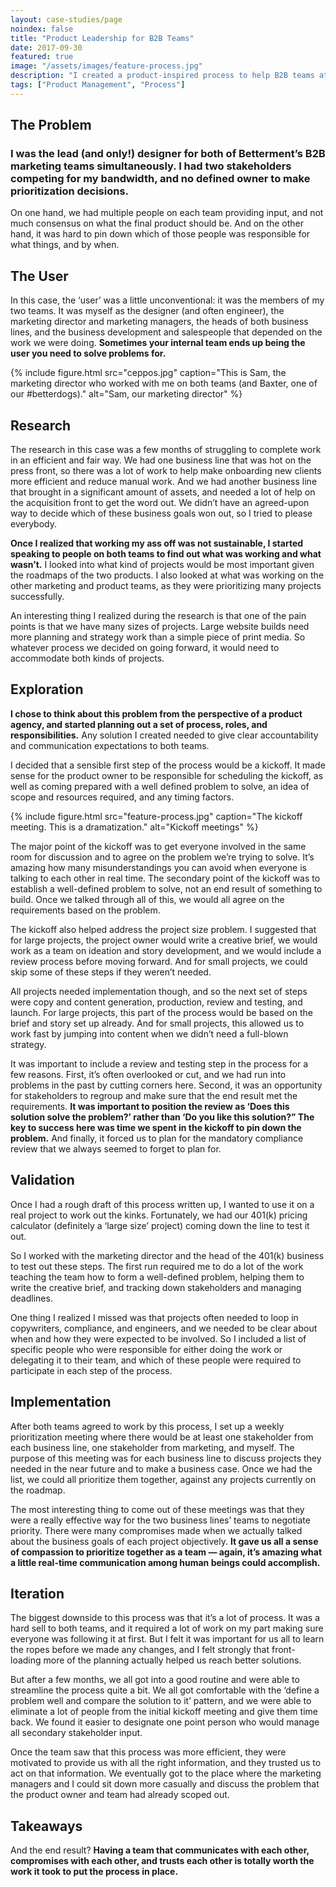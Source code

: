 ```yaml
---
layout: case-studies/page
noindex: false
title: "Product Leadership for B2B Teams"
date: 2017-09-30
featured: true
image: "/assets/images/feature-process.jpg"
description: "I created a product-inspired process to help B2B teams at Betterment collaborate smoothly. My job was to encourage communication and good product strategy in a marketing-heavy role."
tags: ["Product Management", "Process"]
---
```



## The Problem
### I was the lead (and only!) designer for both of Betterment’s B2B marketing teams simultaneously. I had two stakeholders competing for my bandwidth, and no defined owner to make prioritization decisions.

On one hand, we had multiple people on each team providing input, and not much consensus on what the final product should be. And on the other hand, it was hard to pin down which of those people was responsible for what things, and by when.

## The User
In this case, the ‘user’ was a little unconventional: it was the members of my two teams. It was myself as the designer (and often engineer), the marketing director and marketing managers, the heads of both business lines, and the business development and salespeople that depended on the work we were doing. **Sometimes your internal team ends up being the user you need to solve problems for.**

{% include figure.html src="ceppos.jpg" caption="This is Sam, the marketing director who worked with me on both teams (and Baxter, one of our #betterdogs)." alt="Sam, our marketing director" %}

## Research
The research in this case was a few months of struggling to complete work in an efficient and fair way. We had one business line that was hot on the press front, so there was a lot of work to help make onboarding new clients more efficient and reduce manual work. And we had another business line that brought in a significant amount of assets, and needed a lot of help on the acquisition front to get the word out. We didn’t have an agreed-upon way to decide which of these business goals won out, so I tried to please everybody.

**Once I realized that working my ass off was not sustainable, I started speaking to people on both teams to find out what was working and what wasn’t.** I looked into what kind of projects would be most important given the roadmaps of the two products. I also looked at what was working on the other marketing and product teams, as they were prioritizing many projects successfully.

An interesting thing I realized during the research is that one of the pain points is that we have many sizes of projects. Large website builds need more planning and strategy work than a simple piece of print media. So whatever process we decided on going forward, it would need to accommodate both kinds of projects.

## Exploration
**I chose to think about this problem from the perspective of a product agency, and started planning out a set of process, roles, and responsibilities.** Any solution I created needed to give clear accountability and communication expectations to both teams.

I decided that a sensible first step of the process would be a kickoff. It made sense for the product owner to be responsible for scheduling the kickoff, as well as coming prepared with a well defined problem to solve, an idea of scope and resources required, and any timing factors.

{% include figure.html src="feature-process.jpg" caption="The kickoff meeting. This is a dramatization." alt="Kickoff meetings" %}

The major point of the kickoff was to get everyone involved in the same room for discussion and to agree on the problem we’re trying to solve. It’s amazing how many misunderstandings you can avoid when everyone is talking to each other in real time. The secondary point of the kickoff was to establish a well-defined problem to solve, not an end result of something to build. Once we talked through all of this, we would all agree on the requirements based on the problem.

The kickoff also helped address the project size problem. I suggested that for large projects, the project owner would write a creative brief, we would work as a team on ideation and story development, and we would include a review process before moving forward. And for small projects, we could skip some of these steps if they weren’t needed.

All projects needed implementation though, and so the next set of steps were copy and content generation, production, review and testing, and launch. For large projects, this part of the process would be based on the brief and story set up already. And for small projects, this allowed us to work fast by jumping into content when we didn’t need a full-blown strategy.

It was important to include a review and testing step in the process for a few reasons. First, it’s often overlooked or cut, and we had run into problems in the past by cutting corners here. Second, it was an opportunity for stakeholders to regroup and make sure that the end result met the requirements. **It was important to position the review as ‘Does this solution solve the problem?’ rather than ‘Do you like this solution?” The key to success here was time we spent in the kickoff to pin down the problem.** And finally, it forced us to plan for the mandatory compliance review that we always seemed to forget to plan for.

## Validation
Once I had a rough draft of this process written up, I wanted to use it on a real project to work out the kinks. Fortunately, we had our 401(k) pricing calculator (definitely a ‘large size’ project) coming down the line to test it out.

So I worked with the marketing director and the head of the 401(k) business to test out these steps. The first run required me to do a lot of the work teaching the team how to form a well-defined problem, helping them to write the creative brief, and tracking down stakeholders and managing deadlines.

One thing I realized I missed was that projects often needed to loop in copywriters, compliance, and engineers, and we needed to be clear about when and how they were expected to be involved. So I included a list of specific people who were responsible for either doing the work or delegating it to their team, and which of these people were required to participate in each step of the process.

## Implementation
After both teams agreed to work by this process, I set up a weekly prioritization meeting where there would be at least one stakeholder from each business line, one stakeholder from marketing, and myself. The purpose of this meeting was for each business line to discuss projects they needed in the near future and to make a business case. Once we had the list, we could all prioritize them together, against any projects currently on the roadmap.

The most interesting thing to come out of these meetings was that they were a really effective way for the two business lines’ teams to negotiate priority. There were many compromises made when we actually talked about the business goals of each project objectively. **It gave us all a sense of compassion to prioritize together as a team — again, it’s amazing what a little real-time communication among human beings could accomplish.**

## Iteration
The biggest downside to this process was that it’s a lot of process. It was a hard sell to both teams, and it required a lot of work on my part making sure everyone was following it at first. But I felt it was important for us all to learn the ropes before we made any changes, and I felt strongly that front-loading more of the planning actually helped us reach better solutions.

But after a few months, we all got into a good routine and were able to streamline the process quite a bit. We all got comfortable with the ‘define a problem well and compare the solution to it’ pattern, and we were able to eliminate a lot of people from the initial kickoff meeting and give them time back. We found it easier to designate one point person who would manage all secondary stakeholder input.

Once the team saw that this process was more efficient, they were motivated to provide us with all the right information, and they trusted us to act on that information. We eventually got to the place where the marketing managers and I could sit down more casually and discuss the problem that the product owner and team had already scoped out.

## Takeaways
And the end result? **Having a team that communicates with each other, compromises with each other, and trusts each other is totally worth the work it took to put the process in place.**
